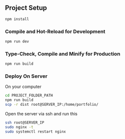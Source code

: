 ## Project Setup

```sh
npm install
```

### Compile and Hot-Reload for Development

```sh
npm run dev
```

### Type-Check, Compile and Minify for Production

```sh
npm run build
```

### Deploy On Server

On your computer

```sh
cd PROJECT_FOLDER_PATH
npm run build
scp -r dist root@SERVER_IP:/home/portfolio/
```
Open the server via ssh and run this

```sh
ssh root@SERVER_IP
sudo nginx -t
sudo systemctl restart nginx
```